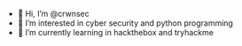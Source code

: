 - 👋 Hi, I’m @crwnsec
- 👀 I’m interested in cyber security and python programming
- 🌱 I’m currently learning in hackthebox and tryhackme
<!--- 💞️ I’m looking to collaborate on ...
- 📫 How to reach me ...---->

<!---
crwnsec/crwnsec is a ✨ special ✨ repository because its `README.md` (this file) appears on your GitHub profile.
You can click the Preview link to take a look at your changes.
--->
